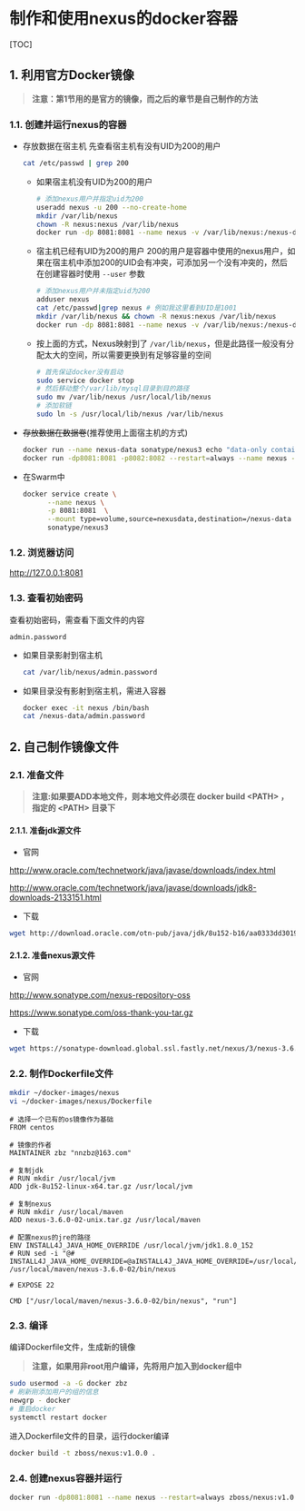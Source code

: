 # 制作和使用nexus的docker容器

[TOC]

## 1. 利用官方Docker镜像

> **注意：第1节用的是官方的镜像，而之后的章节是自己制作的方法**

### 1.1. 创建并运行nexus的容器

- 存放数据在宿主机
  先查看宿主机有没有UID为200的用户
  
  ```sh
  cat /etc/passwd | grep 200
  ```

  - 如果宿主机没有UID为200的用户

    ```sh
    # 添加nexus用户并指定uid为200
    useradd nexus -u 200 --no-create-home
    mkdir /var/lib/nexus
    chown -R nexus:nexus /var/lib/nexus
    docker run -dp 8081:8081 --name nexus -v /var/lib/nexus:/nexus-data --restart=always sonatype/nexus3
    ```

  - 宿主机已经有UID为200的用户
    200的用户是容器中使用的nexus用户，如果在宿主机中添加200的UID会有冲突，可添加另一个没有冲突的，然后在创建容器时使用 `--user` 参数

    ```sh
    # 添加nexus用户并未指定uid为200
    adduser nexus
    cat /etc/passwd|grep nexus # 例如我这里看到UID是1001
    mkdir /var/lib/nexus && chown -R nexus:nexus /var/lib/nexus
    docker run -dp 8081:8081 --name nexus -v /var/lib/nexus:/nexus-data --user 1001:1001 --restart=always sonatype/nexus3
    ```

  - 按上面的方式，Nexus映射到了 `/var/lib/nexus`，但是此路径一般没有分配太大的空间，所以需要更换到有足够容量的空间

    ```sh
    # 首先保证docker没有启动
    sudo service docker stop
    # 然后移动整个/var/lib/mysql目录到目的路径
    sudo mv /var/lib/nexus /usr/local/lib/nexus
    # 添加软链
    sudo ln -s /usr/local/lib/nexus /var/lib/nexus
    ```


- ~~存放数据在数据卷~~(推荐使用上面宿主机的方式)

  ```sh
  docker run --name nexus-data sonatype/nexus3 echo "data-only container for Nexus"
  docker run -dp8081:8081 -p8082:8082 --restart=always --name nexus --volumes-from nexus-data sonatype/nexus3
  ```

- 在Swarm中
  
  ```sh
  docker service create \
        --name nexus \
        -p 8081:8081  \
        --mount type=volume,source=nexusdata,destination=/nexus-data \
        sonatype/nexus3
  ```

### 1.2. 浏览器访问

<http://127.0.0.1:8081>

### 1.3. 查看初始密码

查看初始密码，需查看下面文件的内容

`admin.password`

- 如果目录影射到宿主机
  
  ```sh
  cat /var/lib/nexus/admin.password
  ```

- 如果目录没有影射到宿主机，需进入容器

  ```sh
  docker exec -it nexus /bin/bash
  cat /nexus-data/admin.password
  ```

## 2. 自己制作镜像文件

### 2.1. 准备文件

> **注意:如果要ADD本地文件，则本地文件必须在 docker build \<PATH> ，指定的 \<PATH> 目录下**

#### 2.1.1. 准备jdk源文件

- 官网

<http://www.oracle.com/technetwork/java/javase/downloads/index.html>

<http://www.oracle.com/technetwork/java/javase/downloads/jdk8-downloads-2133151.html>

- 下载

```sh
wget http://download.oracle.com/otn-pub/java/jdk/8u152-b16/aa0333dd3019491ca4f6ddbe78cdb6d0/jdk-8u152-linux-x64.tar.gz?AuthParam=1508393760_8581e1ef388abd3122635312265a1aa1 -O ~/docker-images/nexus/jdk-8u152-linux-x64.tar.gz
```

#### 2.1.2. 准备nexus源文件

- 官网

http://www.sonatype.com/nexus-repository-oss

https://www.sonatype.com/oss-thank-you-tar.gz

- 下载

```sh
wget https://sonatype-download.global.ssl.fastly.net/nexus/3/nexus-3.6.0-02-unix.tar.gz -O ~/docker-images/nexus/nexus-3.6.0-02-unix.tar.gz
```

### 2.2. 制作Dockerfile文件

```sh
mkdir ~/docker-images/nexus
vi ~/docker-images/nexus/Dockerfile
```

```docker
# 选择一个已有的os镜像作为基础
FROM centos

# 镜像的作者
MAINTAINER zbz "nnzbz@163.com"

# 复制jdk
# RUN mkdir /usr/local/jvm
ADD jdk-8u152-linux-x64.tar.gz /usr/local/jvm

# 复制nexus
# RUN mkdir /usr/local/maven
ADD nexus-3.6.0-02-unix.tar.gz /usr/local/maven

# 配置nexus的jre的路径
ENV INSTALL4J_JAVA_HOME_OVERRIDE /usr/local/jvm/jdk1.8.0_152
# RUN sed -i "@# INSTALL4J_JAVA_HOME_OVERRIDE=@aINSTALL4J_JAVA_HOME_OVERRIDE=/usr/local/jvm/jdk1.8.0_152@" /usr/local/maven/nexus-3.6.0-02/bin/nexus

# EXPOSE 22

CMD ["/usr/local/maven/nexus-3.6.0-02/bin/nexus", "run"]
```

### 2.3. 编译

编译Dockerfile文件，生成新的镜像

> **注意，如果用非root用户编译，先将用户加入到docker组中**

```sh
sudo usermod -a -G docker zbz
# 刷新刚添加用户的组的信息
newgrp - docker
# 重启docker
systemctl restart docker
```

进入Dockerfile文件的目录，运行docker编译

```sh
docker build -t zboss/nexus:v1.0.0 .
```

### 2.4. 创建nexus容器并运行

```sh
docker run -dp8081:8081 --name nexus --restart=always zboss/nexus:v1.0.0
```
